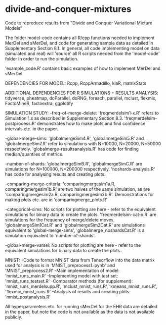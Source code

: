 # divide-and-conquer-mixtures
Code to reproduce results from "Divide and Conquer Variational Mixture Models"

The folder model-code contains all R/cpp functions needed to implement MerDel and sMerDel, and code for generating sample data as detailed in Supplementary Section 8.1.
In general, all code implementing model on data (simulated and real) will 'source' all R scripts needed from the 'model-code' folder in order to run the simulation.

'example_code.R' contains basic examples of how to implement MerDel and sMerDel.

DEPENDENCIES FOR MODEL: Rcpp, RcppArmadillo, klaR, matrixStats

ADDITIONAL DEPENDENCIES FOR R SIMULATIONS + RESULTS ANALYSIS: tidyverse, pheatmap, doParallel, doRNG, foreach, parallel, mclust, flexmix, FactoMineR, factoextra, ggplotify

SIMULATION STUDY:
-freq-of-merge-delete: 'freqmerdelsim1-x.R' refers to Simulation 1.x as described in Supplementary Section 8.3. 'freqmerdelsim-postprocess.R' demonstrates how to make plots and find confidence intervals etc. in the paper.

-global-merge-sims: 'globalmergeSim4.R', 'globalmergeSim5.R' and 'globalmergeSim7.R' refer to simulations with N=10000, N=20000, N=50000 respectively. 'globalmerge-resultsanalysis.R' has code for finding median/quantiles of metrics.

-number-of-shards: 'globalmergeSimB.R', 'globalmergeSimC.R' are simulations for N=100000, N=200000 respectively. 'noshards-analysis.R' has code for analysing results and creating plots.

-comparing-merge-criteria: 'comparingmergesim1a.R, comparingmergesim1b.R' are two halves of the same simulation, as are 'comparingmergesim2a.R, comparingmergesim2b.R'. Demonstrations for making plots etc. are in 'comparingmerge_plots.R'

-categorical-sims: No scripts for plotting are here - refer to the equivalent simulations for binary data to create the plots. 'freqmerdelsim-cat-x.R' are simulations for the frequency of merge/delete moves, 'globalmergeSim1Cat.R' and 'globalmergeSim2Cat.R' are simulations equivalent to 'global-merge-sims', 'globalmerge_noshardsCat.R' is a simulation equivalent to 'number-of-shards'.

-global-merge-varsel: No scripts for plotting are here - refer to the equivalent simulations for binary data to create the plots.

MNIST: 
-Code to format MNIST data from Tensorflow into the data matrix used for analysis is in 'MNIST_preprocess1.ipynb' and 'MNIST_preprocess2.R'
-Main implementation of model: 'mnist_runs_main.R'
-Implementing model with test set: 'mnist_runs_testset.R'
-Comparator methods (for supplement): 'mnist_runs_merdelsupp.R', 'mclust_mnist_runs.R', 'kmeans_mnist_runs.R', 'flexmix_mnist_runs.R'
-Analysis of results and creating plots: 'mnist_postanalysis.R'

All hyperparameters etc. for running sMerDel for the EHR data are detailed in the paper, but note the code is not available as the data is not available publicly. 




